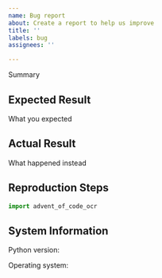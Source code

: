 ```yaml
---
name: Bug report
about: Create a report to help us improve
title: ''
labels: bug
assignees: ''

---
```


Summary

## Expected Result

What you expected

## Actual Result

What happened instead

## Reproduction Steps

```python
import advent_of_code_ocr

```

## System Information

Python version: 

Operating system:
